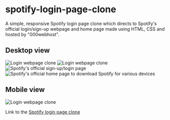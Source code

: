 # spotify-login-page-clone
A simple, responsive Spotify login page clone which directs to Spotify's official login/sign-up webpage and home page made using HTML, CSS and hosted by "000webhost".

## Desktop view
![Login webpage clone](https://user-images.githubusercontent.com/80174214/147853093-71acfc02-ebae-46e5-a64c-290300899d30.png)
![Login webpage clone](https://user-images.githubusercontent.com/80174214/147853111-1f69a46a-e98b-49ad-b808-b225dcd6fd00.png)
![Spotify's official sign-up/login page](https://user-images.githubusercontent.com/80174214/147853117-3dc2cd3a-066c-44bc-951b-2ff097481949.png)
![Spotify's official home page to download Spotify for various devices](https://user-images.githubusercontent.com/80174214/147853125-bbff8856-859a-49f1-9db2-14b2df8c201a.png)

## Mobile view
![Login webpage clone](https://user-images.githubusercontent.com/80174214/151664985-0b25eff3-793e-4cb4-94e1-448f7c2a1b0e.jpg)

Link to the [Spotify login page clone](https://clone-ify.000webhostapp.com/index.html)
